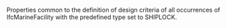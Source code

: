 Properties common to the definition of design criteria of all occurrences of IfcMarineFacility with the predefined type set to SHIPLOCK.